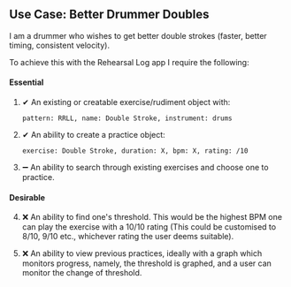 ## Use Case: Better Drummer Doubles

I am a drummer who wishes to get better double strokes (faster, better timing, consistent velocity).

To achieve this with the Rehearsal Log app I require the following:

#### Essential

1. ✔ An existing or creatable exercise/rudiment object with: 
    ``` 
    pattern: RRLL, name: Double Stroke, instrument: drums 
    ```
2. ✔ An ability to create a practice object: 
    ``` 
    exercise: Double Stroke, duration: X, bpm: X, rating: /10 
    ```

3. ➖ An ability to search through existing exercises and choose one to practice.

#### Desirable

4. ❌ An ability to find one's threshold. This would be the highest BPM one can play the exercise with a
10/10 rating (This could be customised to 8/10, 9/10 etc., whichever rating the user deems suitable).

5. ❌ An ability to view previous practices, ideally with a graph which monitors progress, namely, the threshold is graphed, 
and a user can monitor the change of threshold.


